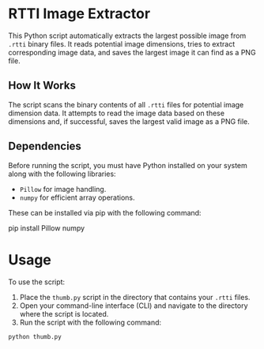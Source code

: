# RTTI Image Extractor

This Python script automatically extracts the largest possible image from `.rtti` binary files. It reads potential image dimensions, tries to extract corresponding image data, and saves the largest image it can find as a PNG file.

## How It Works

The script scans the binary contents of all `.rtti` files for potential image dimension data. It attempts to read the image data based on these dimensions and, if successful, saves the largest valid image as a PNG file.

## Dependencies

Before running the script, you must have Python installed on your system along with the following libraries:

- `Pillow` for image handling.
- `numpy` for efficient array operations.

These can be installed via pip with the following command:


pip install Pillow numpy

# Usage

To use the script:

1. Place the `thumb.py` script in the directory that contains your `.rtti` files.
2. Open your command-line interface (CLI) and navigate to the directory where the script is located.
3. Run the script with the following command:

```bash
python thumb.py
